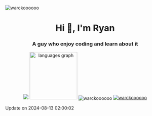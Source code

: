 <p align="left"> 
  <img src="https://komarev.com/ghpvc/?username=warckoooooo&label=Profile%20views&color=0e75b6&style=flat" alt="warckoooooo" />
</p>

<h1 align="center">Hi 👋, I'm Ryan
<h3 align="center">A guy who enjoy coding and learn about it</h3>

<div align="center">
    <img src="https://github-readme-stats.vercel.app/api?username=Warckoooooo&show_icons=true" />
    <img src="https://github-readme-stats.vercel.app/api/top-langs?username=warckoooooo&locale=en&hide_title=false&layout=compact&card_width=320&langs_count=5&theme=dracula&hide_border=false&order=2" height="150" alt="languages graph"  />
    <img align="center" src="https://github-readme-streak-stats.herokuapp.com/?user=warckoooooo&" alt="warckoooooo" />
    <a href="https://github.com/ryo-ma/github-profile-trophy"><img src="https://github-profile-trophy.vercel.app/?username=warckoooooo" alt="warckoooooo" /></a> 
</div>

Update on 2024-08-13 02:00:02

